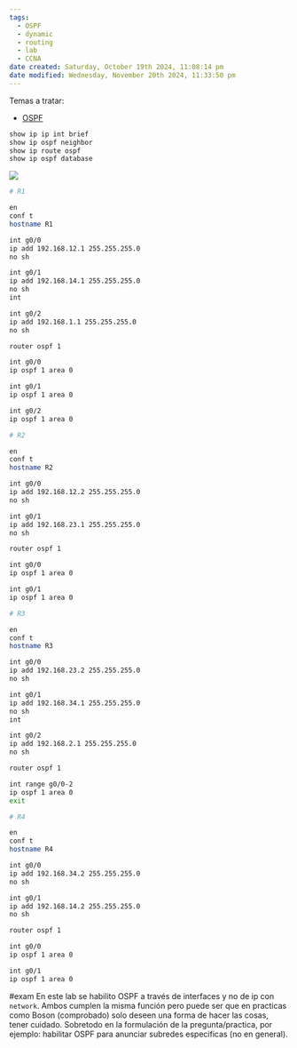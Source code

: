 ```yaml
---
tags:
  - OSPF
  - dynamic
  - routing
  - lab
  - CCNA
date created: Saturday, October 19th 2024, 11:08:14 pm
date modified: Wednesday, November 20th 2024, 11:33:50 pm
---
```

Temas a tratar:
- [OSPF](../OSPF.md) 

``` bash
show ip ip int brief
show ip ospf neighbor 
show ip route ospf 
show ip ospf database
```

![](Screenshot%20from%202024-02-12%2013-13-00.png)

``` bash
# R1

en
conf t
hostname R1

int g0/0
ip add 192.168.12.1 255.255.255.0
no sh

int g0/1
ip add 192.168.14.1 255.255.255.0 
no sh
int 

int g0/2
ip add 192.168.1.1 255.255.255.0 
no sh

router ospf 1

int g0/0
ip ospf 1 area 0

int g0/1
ip ospf 1 area 0

int g0/2
ip ospf 1 area 0

# R2 

en
conf t
hostname R2

int g0/0
ip add 192.168.12.2 255.255.255.0
no sh

int g0/1
ip add 192.168.23.1 255.255.255.0 
no sh

router ospf 1

int g0/0
ip ospf 1 area 0

int g0/1
ip ospf 1 area 0

# R3

en
conf t
hostname R3

int g0/0
ip add 192.168.23.2 255.255.255.0
no sh

int g0/1
ip add 192.168.34.1 255.255.255.0 
no sh
int 

int g0/2
ip add 192.168.2.1 255.255.255.0 
no sh

router ospf 1

int range g0/0-2
ip ospf 1 area 0
exit

# R4

en
conf t
hostname R4

int g0/0
ip add 192.168.34.2 255.255.255.0
no sh

int g0/1
ip add 192.168.14.2 255.255.255.0 
no sh

router ospf 1

int g0/0
ip ospf 1 area 0

int g0/1
ip ospf 1 area 0

```

#exam En este lab se habilito OSPF a través de interfaces y no de ip con `network`. Ambos cumplen la misma función pero puede ser que en practicas como Boson (comprobado) solo deseen una forma de hacer las cosas, tener cuidado. Sobretodo en la formulación de la pregunta/practica, por ejemplo: habilitar OSPF para anunciar subredes especificas (no en general). 